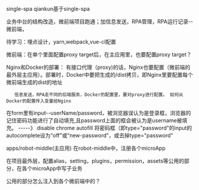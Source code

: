 single-spa
qiankun基于single-spa

业务中台的结构改造，微前端项目跑通；加信息发送，RPA管理，RPA运行记录--微前端，

待学习：埋点设计，yarn,webpack,vue-cl配置

微前端：在单个里面配置proxy target后，在主应用里，也要配置proxy target？

Nginx和Docker的部署：
  有接口代理（proxy)的话，Nginx也要配置（微前端的最外层主应用）。部署时，Docker中要把生成的/dist拷贝，即Nginx里要配置每个微前端生成的dist的地址


       信息发送，RPA走不同的后端服务，Docker的配置里，要对proxy进行配置。 如何从Docker的配置传入变量给Nginx

在form里有input--userName/password，被浏览器误认为是登录框，浏览器的记住密码功能进行了自动填充,且password上面的框会被认为是username被填充。
-----》 disable chrome autofill
将密码框（即type="password"的input的autocomplete设为“off"或“new-password”，或去掉type="password"


apps/robot-middle(主应用)
在robot-middle中，注册各个microApp

在项目最外层，配置alias，setting，plugins，permission，assets等公用的部分，在各个microApp中写子业务

公用的部分怎么注入到各个微前端中的？

